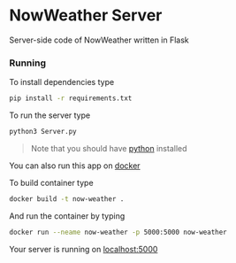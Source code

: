 # NowWeather Server

Server-side code of NowWeather written in Flask

### Running

To install dependencies type

```bash
pip install -r requirements.txt
```

To run the server type

```bash
python3 Server.py
```

> Note that you should have [python](https://www.python.org/downloads/release/python-379/) installed

You can also run this app on [docker](https://www.docker.com)

To build container type

```bash
docker build -t now-weather .
```

And run the container by typing

```bash
docker run --neame now-weather -p 5000:5000 now-weather
```

Your server is running on [localhost:5000](http://localhost:5000)
